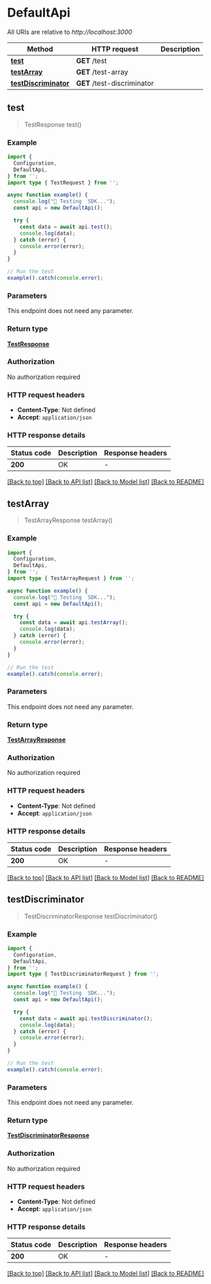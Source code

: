 # DefaultApi

All URIs are relative to *http://localhost:3000*

| Method | HTTP request | Description |
|------------- | ------------- | -------------|
| [**test**](DefaultApi.md#test) | **GET** /test |  |
| [**testArray**](DefaultApi.md#testarray) | **GET** /test-array |  |
| [**testDiscriminator**](DefaultApi.md#testdiscriminator) | **GET** /test-discriminator |  |



## test

> TestResponse test()



### Example

```ts
import {
  Configuration,
  DefaultApi,
} from '';
import type { TestRequest } from '';

async function example() {
  console.log("🚀 Testing  SDK...");
  const api = new DefaultApi();

  try {
    const data = await api.test();
    console.log(data);
  } catch (error) {
    console.error(error);
  }
}

// Run the test
example().catch(console.error);
```

### Parameters

This endpoint does not need any parameter.

### Return type

[**TestResponse**](TestResponse.md)

### Authorization

No authorization required

### HTTP request headers

- **Content-Type**: Not defined
- **Accept**: `application/json`


### HTTP response details
| Status code | Description | Response headers |
|-------------|-------------|------------------|
| **200** | OK |  -  |

[[Back to top]](#) [[Back to API list]](../README.md#api-endpoints) [[Back to Model list]](../README.md#models) [[Back to README]](../README.md)


## testArray

> TestArrayResponse testArray()



### Example

```ts
import {
  Configuration,
  DefaultApi,
} from '';
import type { TestArrayRequest } from '';

async function example() {
  console.log("🚀 Testing  SDK...");
  const api = new DefaultApi();

  try {
    const data = await api.testArray();
    console.log(data);
  } catch (error) {
    console.error(error);
  }
}

// Run the test
example().catch(console.error);
```

### Parameters

This endpoint does not need any parameter.

### Return type

[**TestArrayResponse**](TestArrayResponse.md)

### Authorization

No authorization required

### HTTP request headers

- **Content-Type**: Not defined
- **Accept**: `application/json`


### HTTP response details
| Status code | Description | Response headers |
|-------------|-------------|------------------|
| **200** | OK |  -  |

[[Back to top]](#) [[Back to API list]](../README.md#api-endpoints) [[Back to Model list]](../README.md#models) [[Back to README]](../README.md)


## testDiscriminator

> TestDiscriminatorResponse testDiscriminator()



### Example

```ts
import {
  Configuration,
  DefaultApi,
} from '';
import type { TestDiscriminatorRequest } from '';

async function example() {
  console.log("🚀 Testing  SDK...");
  const api = new DefaultApi();

  try {
    const data = await api.testDiscriminator();
    console.log(data);
  } catch (error) {
    console.error(error);
  }
}

// Run the test
example().catch(console.error);
```

### Parameters

This endpoint does not need any parameter.

### Return type

[**TestDiscriminatorResponse**](TestDiscriminatorResponse.md)

### Authorization

No authorization required

### HTTP request headers

- **Content-Type**: Not defined
- **Accept**: `application/json`


### HTTP response details
| Status code | Description | Response headers |
|-------------|-------------|------------------|
| **200** | OK |  -  |

[[Back to top]](#) [[Back to API list]](../README.md#api-endpoints) [[Back to Model list]](../README.md#models) [[Back to README]](../README.md)

